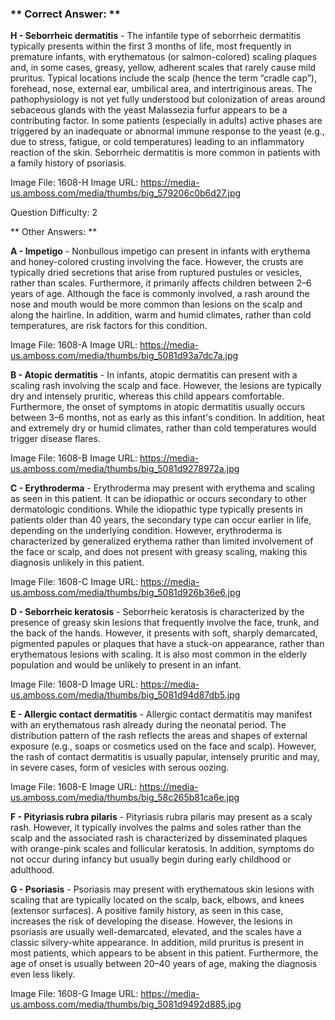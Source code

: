 ### ** Correct Answer: **

**H - Seborrheic dermatitis** - The infantile type of seborrheic dermatitis typically presents within the first 3 months of life, most frequently in premature infants, with erythematous (or salmon-colored) scaling plaques and, in some cases, greasy, yellow, adherent scales that rarely cause mild pruritus. Typical locations include the scalp (hence the term “cradle cap”), forehead, nose, external ear, umbilical area, and intertriginous areas. The pathophysiology is not yet fully understood but colonization of areas around sebaceous glands with the yeast Malassezia furfur appears to be a contributing factor. In some patients (especially in adults) active phases are triggered by an inadequate or abnormal immune response to the yeast (e.g., due to stress, fatigue, or cold temperatures) leading to an inflammatory reaction of the skin. Seborrheic dermatitis is more common in patients with a family history of psoriasis.

Image File: 1608-H
Image URL: https://media-us.amboss.com/media/thumbs/big_579206c0b6d27.jpg

Question Difficulty: 2

** Other Answers: **

**A - Impetigo** - Nonbullous impetigo can present in infants with erythema and honey-colored crusting involving the face. However, the crusts are typically dried secretions that arise from ruptured pustules or vesicles, rather than scales. Furthermore, it primarily affects children between 2–6 years of age. Although the face is commonly involved, a rash around the nose and mouth would be more common than lesions on the scalp and along the hairline. In addition, warm and humid climates, rather than cold temperatures, are risk factors for this condition.

Image File: 1608-A
Image URL: https://media-us.amboss.com/media/thumbs/big_5081d93a7dc7a.jpg

**B - Atopic dermatitis** - In infants, atopic dermatitis can present with a scaling rash involving the scalp and face. However, the lesions are typically dry and intensely pruritic, whereas this child appears comfortable. Furthermore, the onset of symptoms in atopic dermatitis usually occurs between 3–6 months, not as early as this infant's condition. In addition, heat and extremely dry or humid climates, rather than cold temperatures would trigger disease flares.

Image File: 1608-B
Image URL: https://media-us.amboss.com/media/thumbs/big_5081d9278972a.jpg

**C - Erythroderma** - Erythroderma may present with erythema and scaling as seen in this patient. It can be idiopathic or occurs secondary to other dermatologic conditions. While the idiopathic type typically presents in patients older than 40 years, the secondary type can occur earlier in life, depending on the underlying condition. However, erythroderma is characterized by generalized erythema rather than limited involvement of the face or scalp, and does not present with greasy scaling, making this diagnosis unlikely in this patient.

Image File: 1608-C
Image URL: https://media-us.amboss.com/media/thumbs/big_5081d926b36e6.jpg

**D - Seborrheic keratosis** - Seborrheic keratosis is characterized by the presence of greasy skin lesions that frequently involve the face, trunk, and the back of the hands. However, it presents with soft, sharply demarcated, pigmented papules or plaques that have a stuck-on appearance, rather than erythematous lesions with scaling. It is also most common in the elderly population and would be unlikely to present in an infant.

Image File: 1608-D
Image URL: https://media-us.amboss.com/media/thumbs/big_5081d94d87db5.jpg

**E - Allergic contact dermatitis** - Allergic contact dermatitis may manifest with an erythematous rash already during the neonatal period. The distribution pattern of the rash reflects the areas and shapes of external exposure (e.g., soaps or cosmetics used on the face and scalp). However, the rash of contact dermatitis is usually papular, intensely pruritic and may, in severe cases, form of vesicles with serous oozing.

Image File: 1608-E
Image URL: https://media-us.amboss.com/media/thumbs/big_58c265b81ca6e.jpg

**F - Pityriasis rubra pilaris** - Pityriasis rubra pilaris may present as a scaly rash. However, it typically involves the palms and soles rather than the scalp and the associated rash is characterized by disseminated plaques with orange-pink scales and follicular keratosis. In addition, symptoms do not occur during infancy but usually begin during early childhood or adulthood.

**G - Psoriasis** - Psoriasis may present with erythematous skin lesions with scaling that are typically located on the scalp, back, elbows, and knees (extensor surfaces). A positive family history, as seen in this case, increases the risk of developing the disease. However, the lesions in psoriasis are usually well-demarcated, elevated, and the scales have a classic silvery-white appearance. In addition, mild pruritus is present in most patients, which appears to be absent in this patient. Furthermore, the age of onset is usually between 20–40 years of age, making the diagnosis even less likely.

Image File: 1608-G
Image URL: https://media-us.amboss.com/media/thumbs/big_5081d9492d885.jpg

